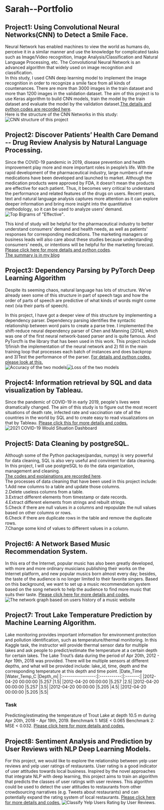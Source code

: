 # Sarah--Portfolio

## Project1: Using Convolutional Neural Networks(CNN) to Detect a Smile Face.  
Neural Network has enabled machines to view the world as humans do, perceive it in a similar manner and use the knowledge for complicated tasks such as Image/Video recognition, Image Analysis/Classification and Natural Language Processing, etc. The Convolutional Neural Network is an advanced algorithm that widely used on image recognition and classification.   
In this study, I used CNN deep learning model to implement the image recognition in order to recognize a smile face from all kinds of countenances. There are more than 3000 images in the train dataset and more than 1200 images in the validation dataset. The aim of this project is to use Keras algorithm to build CNN models, train the model by the train dataset and evaluate the model by the validation dataset.[The details and python codes are recorded here](https://github.com/sarahzhao21/Using-Convolutional-Neural-Networks-CNN-to-Detect-a-Smile.git).     
Here is the structure of the CNN Networks in this study:   
![CNN structure of this project](https://github.com/sarahzhao21/Using-Convolutional-Neural-Networks-CNN-to-Detect-a-Smile/blob/963f2c0392bde663ba3c097eef7d9c1eea373afd/CNN%20Structure%20Catoon.png)

## Project2: Discover Patients’ Health Care Demand -- Drug Review Analysis by Natural Language Processing.
Since the COVID-19 pandemic in 2019, disease prevention and health improvement play more and more important roles in people’s life. With the rapid development of the pharmaceutical industry, large numbers of new medications have been developed and launched to market. Although the medication products were approved by FDA, it doesn’t mean the products are effective for each patient. Thus, it becomes very critical to understand the performance and related features of the drugs on users. Recent years, text and natural language analysis captures more attention as it can explore deeper information and bring more insight into the quantitative methodology, so it can be used to analyze users’ demand. 
![Top Bigrams of "Effective"](https://github.com/sarahzhao21/Discover-Patients-Health-Care-Demand----Drug-Review-Analysis-by-NLP/blob/a27d0443e6971095da414d41a79c3715d25b7222/top_effect_bigram5.png).   
 
This kind of study will be helpful for the pharmaceutical industry to better understand consumers’ demand and health needs, as well as patients’ responses for corresponding medications. The marketing managers or business leads will also care about these studies because understanding consumers’ needs, or intentions will be helpful for the marketing forecast.   
[Please click here for more details and python codes](https://github.com/sarahzhao21/Discover-Patients-Health-Care-Demand----Drug-Review-Analysis-by-NLP.git).  
[The summary is in my blog](https://xinyiz-13686.medium.com/discover-customers-health-care-demand-drug-review-analysis-by-natural-language-processing-8aaa5c9f2e57)

## Project3: Dependency Parsing by PyTorch Deep Learning Algorithm

Despite its seeming chaos, natural language has lots of structure. We’ve already seen some of this structure in part of speech tags and how the order of parts of speech are predictive of what kinds of words might come next (via their parts of speech).

In this project, I have got a deeper view of this structure by implementing a dependency parser. Dependency parsing identifies the syntactic relationship between word pairs to create a parse tree. I implemented the shift-reduce neural dependency parser of Chen and Manning [2014], which was one of the first neural network-based parser and is quite famous. And PyTorcfh is the library that has been used in this work. This project include 1)finish the implementation of the neural network and 2) fill in the main training loop that processes each batch of instances and does backprop and 3)Test the performance of the parser. 
[For details and python codes, please look at this.](https://github.com/sarahzhao21/Dependency_Parsing_PyTorch.git)   
![Accuracy of the two models](https://github.com/sarahzhao21/Dependency_Parsing_PyTorch/blob/8994369435e3964d70e056e4bc63edeec778c699/acc.png)![Loss of the two models](https://github.com/sarahzhao21/Dependency_Parsing_PyTorch/blob/8994369435e3964d70e056e4bc63edeec778c699/loss.png)


## Project4: Information retrieval by SQL and data visualization by Tableau.
Since the pandemic of COVID-19 in early 2019, people's lives were dramatically changed. The aim of this study is to figure out the most recent situations of death rate, infected rate and vaccination rate of all the countries in the world by SQL and to create easy to read visualizations on that by Tableau.
[Please click this for more details and codes.](https://github.com/sarahzhao21/COVID-19-study-by-SQL-and-visualization-by-Tableau.git)
![2021 COVID-19 Would Situation Dashboard](https://github.com/sarahzhao21/COVID-19-study-by-SQL-and-visualization-by-Tableau/blob/7fca289b8a60db0714d48cd2ca5bb14e80193d0e/COVID%20visualization%202021.png)

## Project5: Data Cleaning by postgreSQL.
Although some of the Python packages(pandas, numpy) is very powerful for data cleaning, SQL is also very useful and convinient for data cleaning. In this project, I will use postgreSQL to do the data organization, management and cleaning.   
[The codes and explainations are recorded here](https://github.com/sarahzhao21/data_organization_cleaning_by_SQL.git).  
The processes of data cleaning that have been used in this project include:  
1.Add new columns to a table and update those columns.   
2.Delete useless columns from a table.   
3.Extract different elements from timestamp or date records.     
4.Extract different elements from strings and rebuilt strings.   
5.Check if there are null values in a columns and repopulate the null values based on other columns or rows.   
6.Check if there are duplicate rows in the table and remove the duplicate rows.   
7.Change some kind of values to different values in a column.      

## Project6: A Network Based Music Recommendation System.
In this era of the Internet, popular music has also been greatly developed, with more and more ordinary musicians publishing their works on the Internet platform, and new popular musics born almost every day; besides, the taste of the audience is no longer limited to their favorite singers. Based on this background, we want to set up a music recommendation system based on the song network to help the audience to find more music that suits their taste.
[Please click here for more details and codes.](https://github.com/sarahzhao21/A-Recommendation-System-Based-on-Network.git)
![The network graph based on users history of a music website](https://github.com/sarahzhao21/A-Recommendation-System-Based-on-Network/blob/b5cfd422d5d336eca932ee38dec3c2172c4123fb/images/Recommendation%20graph.png)


## Project7: Trout Lake Temperature Prediction by Machine Learning Algorithm.
Lake monitoring provides important information for environment protection and pollution identification, such as temperature/thermal monitoring. In this Kaggle task, the instructor will provide thermal sensor data for multiple lakes and ask people to predict/estimate the temperature at a certain depth for certain lakes. The Lake Trout’s data during the period of Apr 20th, 2012 - Apr 19th, 2018 was provided. There will be multiple sensors at different depths, and what will be provided include: lake_id, time, depth and the corresponding temperature at this depth and time point.
|Date_Time	           |Water_Temp_C	|Depth_m|
|:-----------------:|:-----------:|:-------:|
|2012-04-20 00:00:00	 |5.257	        |1.5|
|2012-04-20 00:00:00	 |5.257        	|2.5|
|2012-04-20 00:00:00	 |5.257       	|3.5|
|2012-04-20 00:00:00	 |5.205	        |4.5|
|2012-04-20 00:00:00	 |5.205         |5.5|

### Task
Predicting/estimating the temperature of Trout Lake at depth 10.5 m during Apr 20th, 2018 - Apr 19th, 2019. 
Benchmark 1:  MSE < 0.065
Benchmark 2:  MSE < 0.032.
[Please click here for more details and codes.](https://github.com/sarahzhao21/SI670_Kaggle_Competetion_Temperature_Prediction.git)

## Project8: Sentiment Analysis and Prediction by User Reviews with NLP Deep Learning Models.
For this project, we would like to explore the relationship between yelp user reviews and yelp user ratings of restaurants. User rating is a good indicator of user attitudes towards local business. Inspired by the novel approaches that integrate NLP with deep learning, this project aims to train an algorithm that predicts the classes of user ratings with user reviews. This algorithm could be used to detect the user attitudes to restaurants from other crowdsourcing narratives (e.g. Tweets about restaurants) and can potentially expand the rating system of local restaurants.
[Please click here for more details and codes.](https://github.com/sarahzhao21/SI-670-Maching-Learning-Project.git)
![Classify Yelp Users Rating by User Reviews.](https://user-images.githubusercontent.com/54957469/119426199-c50e3d00-bcd6-11eb-9fce-ac7690411a9a.jpg)

